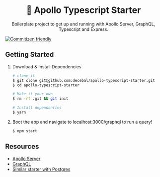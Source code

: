 <div align="center">
  <h1>🚀 Apollo Typescript Starter</h1>
  

  <p>Boilerplate project to get up and running with Apollo Server, GraphQL, Typescript and Express.</p>  
</div>

[![Commitizen friendly](https://img.shields.io/badge/commitizen-friendly-brightgreen.svg)](http://commitizen.github.io/cz-cli/)

## Getting Started

1. Download & Install Dependencies
    ```sh
    # clone it
    $ git clone git@github.com:decebal/apollo-typescript-starter.git
    $ cd apollo-typescript-starter

    # Make it your own
    $ rm -rf .git && git init

    # Install dependencies
    $ yarn
    ```

2. Boot the app and navigate to localhost:3000/graphql to run a query!

    ```sh
    $ npm start
    ```

## Resources
- [Apollo Server](https://www.apollographql.com/)
- [GraphQL](https://graphql.org/)
- [Similar starter with Postgres](https://github.com/kylealwyn/apollo-typescript-starter)
